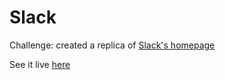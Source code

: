 # Slack

Challenge: created a replica of [Slack's homepage](http://slack.com)

See it live [here](https://voirs.github.io/slack/)
